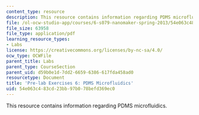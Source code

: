 ```yaml
---
content_type: resource
description: This resource contains information regarding PDMS microfluidics.
file: /ol-ocw-studio-app/courses/6-s079-nanomaker-spring-2013/54e063c483cd23bb97b078befd369ec0_MIT6_S079S13_prelab06.pdf
file_size: 63958
file_type: application/pdf
learning_resource_types:
- Labs
license: https://creativecommons.org/licenses/by-nc-sa/4.0/
ocw_type: OCWFile
parent_title: Labs
parent_type: CourseSection
parent_uid: d59b0e1d-7dd2-6659-6386-617fda458ad0
resourcetype: Document
title: 'Pre-lab Exercises 6: PDMS Microfluidics'
uid: 54e063c4-83cd-23bb-97b0-78befd369ec0
---
```

This resource contains information regarding PDMS microfluidics.